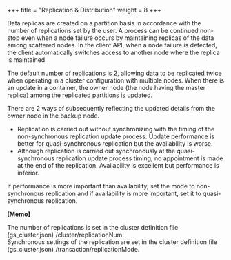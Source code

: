 +++
title = "Replication & Distribution"
weight = 8
+++

Data replicas are created on a partition basis in accordance with the number of replications set by the user. A process can be continued non-stop even when a node failure occurs by maintaining replicas of the data among scattered nodes. In the client API, when a node failure is detected, the client automatically switches access to another node where the replica is maintained.

The default number of replications is 2, allowing data to be replicated twice when operating in a cluster configuration with multiple nodes. When there is an update in a container, the owner node (the node having the master replica) among the replicated partitions is updated.

There are 2 ways of subsequently reflecting the updated details from the owner node in the backup node.

*   Replication is carried out without synchronizing with the timing of the non-synchronous replication update process. Update performance is better for quasi-synchronous replication but the availability is worse.
*   Although replication is carried out synchronously at the quasi-synchronous replication update process timing, no appointment is made at the end of the replication. Availability is excellent but performance is inferior.

If performance is more important than availability, set the mode to non-synchronous replication and if availability is more important, set it to quasi-synchronous replication.

**\[Memo\]**

The number of replications is set in the cluster definition file (gs_cluster.json) /cluster/replicationNum.  
Synchronous settings of the replication are set in the cluster definition file (gs_cluster.json) /transaction/replicationMode.
